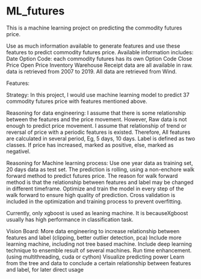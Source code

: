 # ML_futures

This is a machine learning project on predicting the commodity futures price.

Use as much information available to generate features and use these features to predict commodity futures price.
Available information includes:
  Date
  Option Code: each commodity futures has its own Option Code
  Close Price
  Open Price
  Inventory
  Warehouse Receipt
data are all available in raw. data is retrieved from 2007 to 2019. All data are retrieved from Wind.

Features:

Strategy:
  In this project, I would use machine learning model to predict 37 commodity futures price with features mentioned above.
  
  Reasoning for data engineering: I assume that there is some relationship between the features and the price movement. 
  However, Raw data is not enough to predict price movement. I assume that relationship of trend or reversal of price with a 
  periodic features is existed. Therefore, All features are calculated in several period, Eg, 5 days, 10 days. 
  Label is defined as two classes. If price has increased, marked as positive, else, marked as negativel.
  
  Reasoning for Machine learning process: Use one year data as training set, 20 days data as test set. The prediction is rolling, 
  using a non-enchore walk forward method to predict futures price.
  The reason for walk forward method is that the relationship between features and label may be changed in different timeframe.
  Optimize and train the model in every step of the walk forward to ensure high quality of prediction. Cross validation is included
  in the optimization and training process to prevent overfitting.
  
  Currently, only xgboost is used as leaning machine. It is becauseXgboost usually has high performance in classification task. 
 
Vision Board:
  More data engineering to increase relationship between features and label (clipping, better outlier detection, pca)
  Include more learning machine, including not tree based machine.
  Include deep learning technique to ensemble result of several machines.
  Run time enhancement. (using multithreading, cuda or cython)
  Visualize predicting power
  Learn from the tree and data to conclude a certain relationship between features and label, for later direct usage
